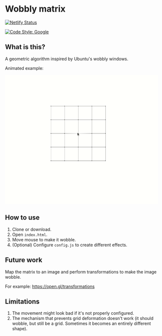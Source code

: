# Wobbly matrix

[![Netlify Status](https://api.netlify.com/api/v1/badges/220699b2-33e8-41ea-aab0-0cf7befd2a47/deploy-status)](https://app.netlify.com/sites/wobbly-matrix/deploys)

[![Code Style: Google](https://img.shields.io/badge/code%20style-google-blueviolet.svg)](https://github.com/google/gts)

## What is this?

A geometric algorithm inspired by Ubuntu's wobbly windows.

Animated example:

![](wobble-example2.gif)

## How to use

1. Clone or download.
2. Open `index.html`.
3. Move mouse to make it wobble.
4. (Optional) Configure `config.js` to create different effects.

## Future work

Map the matrix to an image and perform transformations to make the image wobble.

For example: https://open.gl/transformations

## Limitations

1. The movement might look bad if it's not properly configured.
2. The mechanism that prevents grid deformation doesn't work (it should wobble, but still be a grid. Sometimes it becomes an entirely different shape).
